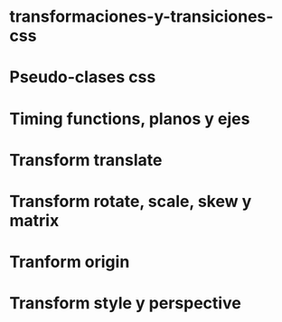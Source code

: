 # transformaciones-y-transiciones-css

# Pseudo-clases css
# Timing functions, planos y ejes
# Transform translate
# Transform rotate, scale, skew y matrix
# Tranform origin
# Transform style y perspective